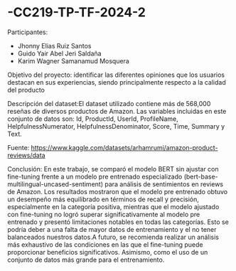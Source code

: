 # -CC219-TP-TF-2024-2
Participantes:
- Jhonny Elias Ruiz Santos
- Guido Yair Abel Jeri Saldaña
- Karim Wagner Samanamud Mosquera

Objetivo del proyecto: identificar las diferentes opiniones que los usuarios destacan en sus experiencias, siendo principalmente respecto a la calidad del producto

Descripción del dataset:El dataset utilizado contiene más de 568,000 reseñas de diversos productos de Amazon. Las variables incluidas en este conjunto de datos son: Id, ProductId, UserId, ProfileName, HelpfulnessNumerator, HelpfulnessDenominator, Score, Time, Summary y Text.

Fuente: https://www.kaggle.com/datasets/arhamrumi/amazon-product-reviews/data

Conclusión:
En este trabajo, se comparó el modelo BERT sin ajustar con fine-tuning frente a un modelo pre entrenado especializado (bert-base-multilingual-uncased-sentiment) para análisis de sentimientos en reviews de Amazon. Los resultados mostraron que el modelo pre entrenado obtuvo un desempeño más equilibrado en términos de recall y precisión, especialmente en la categoría positiva, mientras que el modelo ajustado con fine-tuning no logró superar significativamente al modelo pre entrenado y presentó limitaciones notables en todas las categorías. Esto se podría deber a una falta de mayor datos de entrenamiento y el no tener balanceados nuestros datos.A futuro, se recomienda realizar un análisis más exhaustivo de las condiciones en las que el fine-tuning puede proporcionar beneficios significativos. Asimismo, como el uso de un conjunto de datos más grande para el entrenamiento.
